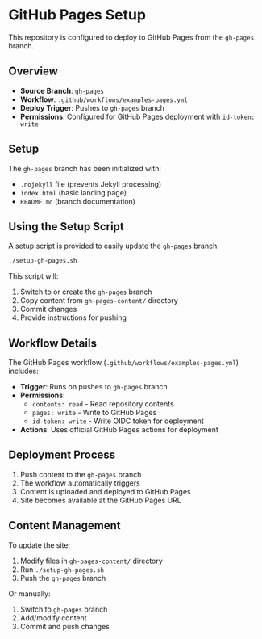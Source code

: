 # GitHub Pages Setup

This repository is configured to deploy to GitHub Pages from the `gh-pages` branch.

## Overview

- **Source Branch**: `gh-pages`
- **Workflow**: `.github/workflows/examples-pages.yml`
- **Deploy Trigger**: Pushes to `gh-pages` branch
- **Permissions**: Configured for GitHub Pages deployment with `id-token: write`

## Setup

The `gh-pages` branch has been initialized with:
- `.nojekyll` file (prevents Jekyll processing)
- `index.html` (basic landing page)
- `README.md` (branch documentation)

## Using the Setup Script

A setup script is provided to easily update the `gh-pages` branch:

```bash
./setup-gh-pages.sh
```

This script will:
1. Switch to or create the `gh-pages` branch
2. Copy content from `gh-pages-content/` directory
3. Commit changes
4. Provide instructions for pushing

## Workflow Details

The GitHub Pages workflow (`.github/workflows/examples-pages.yml`) includes:

- **Trigger**: Runs on pushes to `gh-pages` branch
- **Permissions**: 
  - `contents: read` - Read repository contents
  - `pages: write` - Write to GitHub Pages
  - `id-token: write` - Write OIDC token for deployment
- **Actions**: Uses official GitHub Pages actions for deployment

## Deployment Process

1. Push content to the `gh-pages` branch
2. The workflow automatically triggers
3. Content is uploaded and deployed to GitHub Pages
4. Site becomes available at the GitHub Pages URL

## Content Management

To update the site:
1. Modify files in `gh-pages-content/` directory
2. Run `./setup-gh-pages.sh`
3. Push the `gh-pages` branch

Or manually:
1. Switch to `gh-pages` branch
2. Add/modify content
3. Commit and push changes
